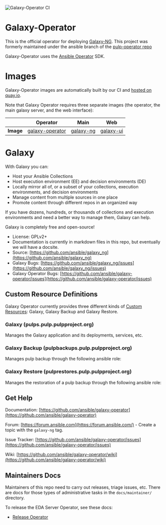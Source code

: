 ![Galaxy-Operator CI](https://github.com/ansible/galaxy-operator/workflows/Galaxy%20Operator%20CI/badge.svg)


# Galaxy-Operator
This is the official operator for deploying [Galaxy-NG](https://github.com/ansible/galaxy_ng).  This project was formerly maintained under the ansible branch of the [pulp-operator repo](https://github.com/pulp/pulp-operator)

Galaxy-Operator uses the [Ansible Operator](https://www.ansible.com/blog/ansible-operator) SDK.

# Images
Galaxy-Operator images are automatically built by our CI and [hosted on quay.io](https://quay.io/repository/ansible/galaxy-operator).

Note that Galaxy Operator requires three separate images (the operator, the main galaxy server, and the web interface):

|           | Operator | Main | Web |
| --------- | -------- | ---- | --- |
| **Image** | [galaxy-operator](https://quay.io/repository/ansible/galaxy-operator?tab=tags) |[galaxy-ng](https://quay.io/repository/ansible/galaxy-ng?tab=tags) | [galaxy-ui](https://quay.io/repository/ansible/galaxy-ui?tab=tags) |

# Galaxy
With Galaxy you can:

* Host your Ansible Collections
* Host execution environment (EE) and decision environments (DE)
* Locally mirror all of, or a subset of your collections, execution environments, and decision environments
* Manage content from multiple sources in one place
* Promote content through different repos in an organized way

If you have dozens, hundreds, or thousands of collections and execution environments and need a better way to manage them, Galaxy can help.

Galaxy is completely free and open-source!

* License: GPLv2+
* Documentation is currently in markdown files in this repo, but eventually we will have a docsite.
* Source: [https://github.com/ansible/galaxy_ng](https://github.com/ansible/galaxy_ng)
* Galaxy Bugs: [https://github.com/ansible/galaxy_ng/issues](https://github.com/ansible/galaxy_ng/issues)
* Galaxy Operator Bugs: [https://github.com/ansible/galaxy-operator/issues](https://github.com/ansible/galaxy-operator/issues)

## Custom Resource Definitions
Galaxy Operator currently provides three different kinds of [Custom Resources](https://kubernetes.io/docs/concepts/extend-kubernetes/api-extension/custom-resources/#custom-resources): Galaxy, Galaxy Backup and Galaxy Restore.

### Galaxy (pulps.pulp.pulpproject.org)
Manages the Galaxy application and its deployments, services, etc.

### Galaxy Backup (pulpbackups.pulp.pulpproject.org)
Manages pulp backup through the following ansible role:

### Galaxy Restore (pulprestores.pulp.pulpproject.org)
Manages the restoration of a pulp backup through the following ansible role:

## Get Help

Documentation: [https://github.com/ansible/galaxy-operator](https://github.com/ansible/galaxy-operator)

Forum: [https://forum.ansible.com](https://forum.ansible.com/) - Create a topic with the `galaxy-ng` tag.

Issue Tracker: [https://github.com/ansible/galaxy-operator/issues](https://github.com/ansible/galaxy-operator/issues)

Wiki: [https://github.com/ansible/galaxy-operator/wiki](https://github.com/ansible/galaxy-operator/wiki)

## Maintainers Docs

Maintainers of this repo need to carry out releases, triage issues, etc. There are docs for those types of administrative tasks in the `docs/maintainer/` directory.

To release the EDA Server Operator, see these docs:
* [Release Operator](./docs/maintainers/release.md)
